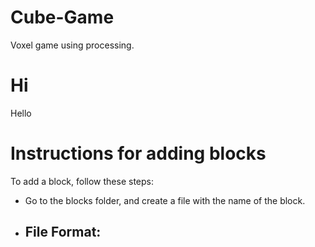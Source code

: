 # Cube-Game
Voxel game using processing.

# Hi
Hello
# Instructions for adding blocks
To add a block, follow these steps:
* Go to the blocks folder, and create a file with the name of the block.
* ## File Format: